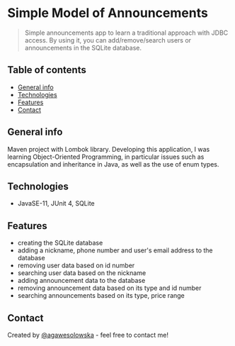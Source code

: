# Simple Model of Announcements
> Simple announcements app to learn a traditional approach with JDBC access.
By using it, you can add/remove/search users or announcements in the SQLite database.

## Table of contents
* [General info](#general-info)
* [Technologies](#technologies)
* [Features](#features)
* [Contact](#contact)

## General info
Maven project with Lombok library. Developing this application, I was learning Object-Oriented Programming, 
in particular issues such as encapsulation and inheritance in Java, as well as the use of enum types.

## Technologies
* JavaSE-11, JUnit 4, SQLite

## Features
* creating the SQLite database
* adding a nickname, phone number and user's email address to the database
* removing user data based on id number
* searching user data based on the nickname
* adding announcement data to the database
* removing announcement data based on its type and id number
* searching announcements based on its type, price range

## Contact
Created by [@agawesolowska](https://www.linkedin.com/in/agawesolowska/) - feel free to contact me!
